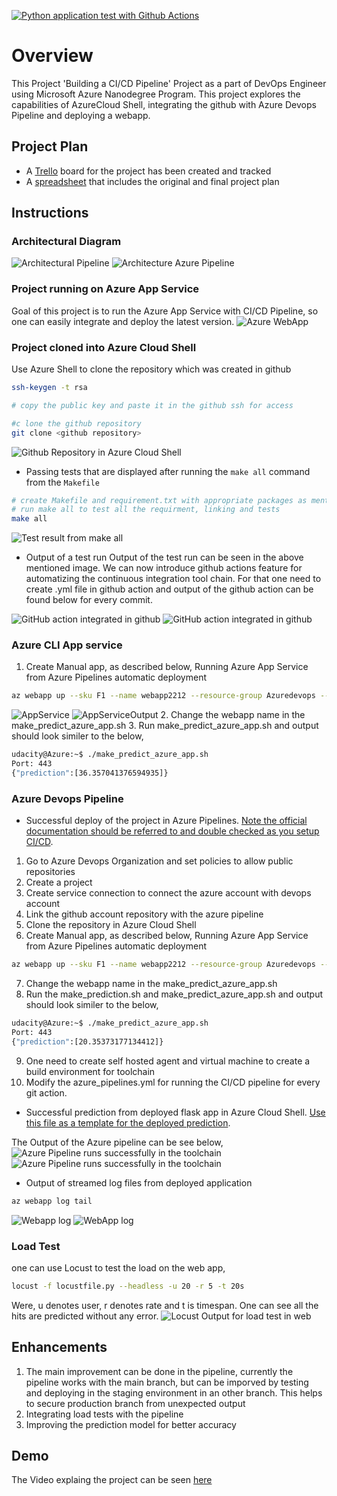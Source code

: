 [![Python application test with Github Actions](https://github.com/Elam2212/flaskml-udacity-project2/actions/workflows/main.yml/badge.svg)](https://github.com/Elam2212/flaskml-udacity-project2/actions/workflows/main.yml)

# Overview
This Project 'Building a CI/CD Pipeline' Project as a part of DevOps Engineer using Microsoft Azure Nanodegree Program. This project explores the capabilities of AzureCloud Shell, integrating the github with Azure Devops Pipeline and deploying a webapp.

## Project Plan

* A [Trello](https://trello.com/b/UO8mjd9V) board for the project has been created and tracked
* A [spreadsheet](project-management-template.xlsx) that includes the original and final project plan

## Instructions
 
### Architectural Diagram
![Architectural Pipeline](Architecture1.png)
![Architecture Azure Pipeline](AzurePipelineCICD.png)

### Project running on Azure App Service

Goal of this project is to run the Azure App Service with CI/CD Pipeline, so one can easily integrate and deploy the latest version.
![Azure WebApp](webapp.png)

### Project cloned into Azure Cloud Shell
Use Azure Shell to clone the repository which was created in github
``` bash
ssh-keygen -t rsa

# copy the public key and paste it in the github ssh for access

#c lone the github repository
git clone <github repository>

```
![Github Repository in Azure Cloud Shell](GitHubRepoInAzureShell.png)

* Passing tests that are displayed after running the `make all` command from the `Makefile`
``` bash
# create Makefile and requirement.txt with appropriate packages as mentioned in the project description
# run make all to test all the requirment, linking and tests
make all
```
![Test result from make all](LocalTestScafolding.png)

* Output of a test run
Output of the test run can be seen in the above mentioned image. We can now introduce github actions feature for automatizing the continuous integration tool chain. For that one need to create .yml file in github action and output of the github action can be found below for every commit.

![GitHub action integrated in github](gitgubActionOverviewOutput.png)
![GitHub action integrated in github](GithubactionOutputDetail.png)
### Azure CLI App service
1. Create Manual app, as described below, Running Azure App Service from Azure Pipelines automatic deployment
```bash
az webapp up --sku F1 --name webapp2212 --resource-group Azuredevops --runtime "PYTHON:3.7"
```
![AppService](appServiceCLI.png)
![AppServiceOutput](webapp_prediction_json.png)
2. Change the webapp name in the make_predict_azure_app.sh
3. Run make_predict_azure_app.sh and output should look similer to the below,
```bash
udacity@Azure:~$ ./make_predict_azure_app.sh
Port: 443
{"prediction":[36.357041376594935]}
```

### Azure Devops Pipeline
* Successful deploy of the project in Azure Pipelines.  [Note the official documentation should be referred to and double checked as you setup CI/CD](https://docs.microsoft.com/en-us/azure/devops/pipelines/ecosystems/python-webapp?view=azure-devops).

1. Go to Azure Devops Organization and set policies to allow public repositories
2. Create a project
3. Create service connection to connect the azure account with devops account
4. Link the github account repository with the azure pipeline
5. Clone the repository in Azure Cloud Shell
6. Create Manual app, as described below, Running Azure App Service from Azure Pipelines automatic deployment
```bash
az webapp up --sku F1 --name webapp2212 --resource-group Azuredevops --runtime "PYTHON:3.7"
```
7. Change the webapp name in the make_predict_azure_app.sh
8. Run the make_prediction.sh and make_predict_azure_app.sh and output should look similer to the below,
```bash
udacity@Azure:~$ ./make_predict_azure_app.sh
Port: 443
{"prediction":[20.35373177134412]}
```
9. One need to create self hosted agent and virtual machine to create a build environment for toolchain
10. Modify the azure_pipelines.yml for running the CI/CD pipeline for every git action. 

* Successful prediction from deployed flask app in Azure Cloud Shell.  [Use this file as a template for the deployed prediction](https://github.com/udacity/nd082-Azure-Cloud-DevOps-Starter-Code/blob/master/C2-AgileDevelopmentwithAzure/project/starter_files/flask-sklearn/make_predict_azure_app.sh).

The Output of the Azure pipeline can be see below, 
![Azure Pipeline runs successfully in the toolchain](AzurePipelineSuccessful.png)
![Azure Pipeline runs successfully in the toolchain](AzureCICDPipelineDone.png)

* Output of streamed log files from deployed application
```bash
az webapp log tail
```
![Webapp log](webapplog1.png)
![WebApp log](webapplog2.png)

### Load Test
one can use Locust to test the load on the web app,
```bash
locust -f locustfile.py --headless -u 20 -r 5 -t 20s
```
Were, u denotes user, r denotes rate and t is timespan. One can see all the hits are predicted without any error. 
![Locust Output for load test in web](locustOutput.png)

## Enhancements
1. The main improvement can be done in the pipeline, currently the pipeline works with the main branch, but can be imporved by testing and deploying in the staging environment in an other branch. This helps to secure production branch from unexpected output
2. Integrating load tests with the pipeline
3. Improving the prediction model for better accuracy

## Demo 
The Video explaing the project can be seen [here]([https://youtu.be/tUFFsRecspY](https://youtu.be/ltz-adCf6Q8))


